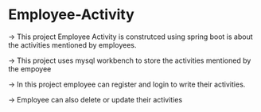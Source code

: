 # Employee-Activity
-> This project Employee Activity is construtced using spring boot is about the activities mentioned by employees.

-> This project uses mysql workbench to store the activities mentioned by the empoyee

-> In this project employee can register and login to write their activities.

-> Employee can also delete or update their activities
